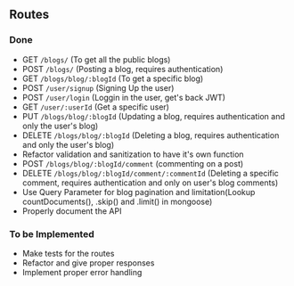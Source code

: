 ## Routes

### Done

- GET `/blogs/` (To get all the public blogs)
- POST `/blogs/` (Posting a blog, requires authentication)
- GET `/blogs/blog/:blogId` (To get a specific blog)
- POST `/user/signup` (Signing Up the user)
- POST `/user/login` (Loggin in the user, get's back JWT)
- GET `/user/:userId` (Get a specific user)
- PUT `/blogs/blog/:blogId` (Updating a blog, requires authentication and only the user's blog)
- DELETE `/blogs/blog/:blogId` (Deleting a blog, requires authentication and only the user's blog)
- Refactor validation and sanitization to have it's own function
- POST `/blogs/blog/:blogId/comment` (commenting on a post)
- DELETE `/blogs/blog/:blogId/comment/:commentId` (Deleting a specific comment, requires authentication and only on user's blog comments)
- Use Query Parameter for blog pagination and limitation(Lookup countDocuments(), .skip() and .limit() in mongoose)
- Properly document the API

### To be Implemented

- Make tests for the routes
- Refactor and give proper responses
- Implement proper error handling